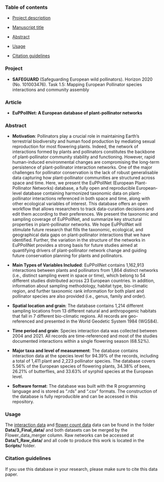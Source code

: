 ### Table of contents

* [Project description](#Project)

* [Manuscript title](#Article)

* [Abstract](#Abstract)

* [Usage](#Usage)

* [Citation guidelines](#Citation-guidelines)


### Project

- **SAFEGUARD** (Safeguarding European wild pollinators). Horizon 2020 (No. 101003476). Task 1.5: Mapping European Pollinator species interactions and community assembly

### Article

- **EuPPollNet: A European database of plant-pollinator networks**

### Abstract

- **Motivation**: Pollinators play a crucial role in maintaining Earth’s terrestrial biodiversity and human food production by mediating sexual reproduction for most flowering plants. Indeed, the network of interactions formed by plants and pollinators constitutes the backbone of plant-pollinator community stability and functioning. However, rapid human-induced environmental changes are compromising the long-term persistence of plant-pollinator interaction networks. One of the major challenges for pollinator conservation is the lack of robust generalisable data capturing how plant-pollinator communities are structured across space and time. Here, we present the EuPPollNet (European Plant-Pollinator Networks) database, a fully open and reproducible European-level database containing harmonized taxonomic data on plant-pollinator interactions referenced in both space and time, along with other ecological variables of interest. This database offers an open workflow that allows researchers to track data-curation decisions and edit them according to their preferences. We present the taxonomic and sampling coverage of EuPPollNet, and summarize key structural properties in plant-pollinator networks. We hope EuPPollNet will stimulate future research that fills the taxonomic, ecological, and geographical data gaps on plant-pollinator interactions that we have identified. Further, the variation in the structure of the networks in EuPPollNet provides a strong basis for future studies aimed at quantifying drivers of plant-pollinator network change and guiding future conservation planning for plants and pollinators.

- **Main Types of Variables Included**: EuPPollNet contains 1,162,913 interactions between plants and pollinators from 1,864 distinct networks (i.e., distinct sampling event in space or time), which belong to 54 different studies distributed across 23 European countries. In addition, information about sampling methodology, habitat type, bio-climatic region, and further taxonomic rank information for both plant and pollinator species are also provided (i.e., genus, family and order).

- **Spatial location and grain**: The database contains 1,214 different sampling locations from 13 different natural and anthropogenic habitats that fall in 7 different bio-climatic regions. All records are geo-referenced and presented in the World Geodetic System 1984 (WGS84).

- **Time period and grain**: Species interaction data was collected between 2004 and 2021. All records are time-referenced and most of the studies documented interactions within a single flowering season (68.52%).

- **Major taxa and level of measurement**: The database contains interaction data at the species level for 94.39% of the records, including a total of 1,411 plant and 2,223 pollinator species. The database covers 5.56% of the European species of flowering plants, 34.38% of bees, 26.21% of butterflies, and 33.63% of syrphid species at the European level.

- **Software format**: The database was built with the R programming language and is stored as “.rds” and “.csv” formats. The construction of the database is fully reproducible and can be accessed in this repository.

### Usage

The [interaction data](Data/3_Final_data/Interaction_data.rds) and [flower count data](Data/3_Final_data/Flower_counts.rds) data can be found in the folder **Data/3_Final_data/** and both datasets can be merged by the Flower_data_merger column. Raw networks can be accessed at **Data/1_Raw_data/** and all code to produce this work is located in the **Scripts/** folder.

### Citation guidelines

If you use this database in your research, please make sure to cite this data paper.





